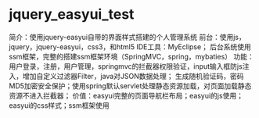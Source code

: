# jquery_easyui_test
简介：使用jquery-easyui自带的界面样式搭建的个人管理系统
前台：使用js，jquery，jquery-easyui，css3，和html5
IDE工具：MyEclipse；
后台系统使用ssm框架，完整的搭建ssm框架环境（SpringMVC，spring，mybaties）
功能：用户登录，注册，用户管理，springmvc的拦截器权限验证，input输入框防js注入，增加自定义过滤器Filter，java对JSON数据处理；
      生成随机验证码，密码MD5加密安全保护；使用spring默认servlet处理静态资源加载，对页面加载静态资源不进入拦截器；
价值：easyui完整的页面导航栏布局；easyui的js使用；easyui的css样式；ssm框架使用
